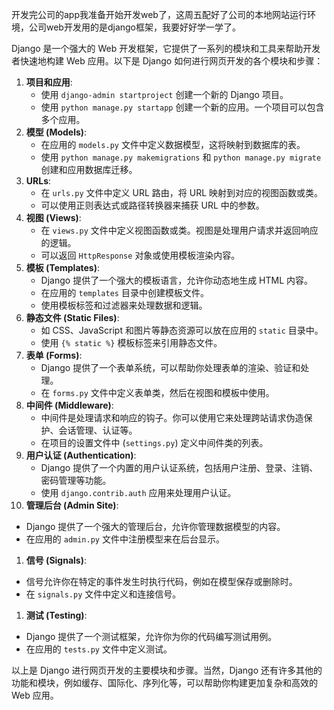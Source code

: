 开发完公司的app我准备开始开发web了，这周五配好了公司的本地网站运行环境，公司web开发用的是django框架，我要好好学一学了。

Django 是一个强大的 Web 开发框架，它提供了一系列的模块和工具来帮助开发者快速地构建 Web 应用。以下是 Django 如何进行网页开发的各个模块和步骤：

1. **项目和应用**:
   - 使用 `django-admin startproject` 创建一个新的 Django 项目。
   - 使用 `python manage.py startapp` 创建一个新的应用。一个项目可以包含多个应用。
2. **模型 (Models)**:
   - 在应用的 `models.py` 文件中定义数据模型，这将映射到数据库的表。
   - 使用 `python manage.py makemigrations` 和 `python manage.py migrate` 创建和应用数据库迁移。
3. **URLs**:
   - 在 `urls.py` 文件中定义 URL 路由，将 URL 映射到对应的视图函数或类。
   - 可以使用正则表达式或路径转换器来捕获 URL 中的参数。
4. **视图 (Views)**:
   - 在 `views.py` 文件中定义视图函数或类。视图是处理用户请求并返回响应的逻辑。
   - 可以返回 `HttpResponse` 对象或使用模板渲染内容。
5. **模板 (Templates)**:
   - Django 提供了一个强大的模板语言，允许你动态地生成 HTML 内容。
   - 在应用的 `templates` 目录中创建模板文件。
   - 使用模板标签和过滤器来处理数据和逻辑。
6. **静态文件 (Static Files)**:
   - 如 CSS、JavaScript 和图片等静态资源可以放在应用的 `static` 目录中。
   - 使用 `{% static %}` 模板标签来引用静态文件。
7. **表单 (Forms)**:
   - Django 提供了一个表单系统，可以帮助你处理表单的渲染、验证和处理。
   - 在 `forms.py` 文件中定义表单类，然后在视图和模板中使用。
8. **中间件 (Middleware)**:
   - 中间件是处理请求和响应的钩子。你可以使用它来处理跨站请求伪造保护、会话管理、认证等。
   - 在项目的设置文件中 (`settings.py`) 定义中间件类的列表。
9. **用户认证 (Authentication)**:
   - Django 提供了一个内置的用户认证系统，包括用户注册、登录、注销、密码管理等功能。
   - 使用 `django.contrib.auth` 应用来处理用户认证。
10. **管理后台 (Admin Site)**:

- Django 提供了一个强大的管理后台，允许你管理数据模型的内容。
- 在应用的 `admin.py` 文件中注册模型来在后台显示。

1. **信号 (Signals)**:

- 信号允许你在特定的事件发生时执行代码，例如在模型保存或删除时。
- 在 `signals.py` 文件中定义和连接信号。

1. **测试 (Testing)**:

- Django 提供了一个测试框架，允许你为你的代码编写测试用例。
- 在应用的 `tests.py` 文件中定义测试。

以上是 Django 进行网页开发的主要模块和步骤。当然，Django 还有许多其他的功能和模块，例如缓存、国际化、序列化等，可以帮助你构建更加复杂和高效的 Web 应用。
